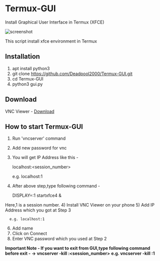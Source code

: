 # Termux-GUI
Install Graphical User Interface in Termux (XFCE)

![screenshot](https://user-images.githubusercontent.com/32305505/74161451-f92a2f80-4c44-11ea-8a84-bd1e9e406b42.png)

This script install xfce environment in Termux

## Installation
1) apt install python3
2) git clone https://github.com/Deadpool2000/Termux-GUI.git
3) cd Termux-GUI
4) python3 gui.py

## Download
VNC Viewer - [Download](https://play.google.com/store/apps/details?id=com.realvnc.viewer.android&hl=en_IN)

## How to start Termux-GUI

1) Run 'vncserver' command
2) Add new password for vnc
3) You will get IP Address like this -

      localhost:<session_number>

      e.g. localhost:1
   
3) After above step,type following command -

      DISPLAY=:1 startxfce4 &

Here,1 is a session number.
4) Install VNC Viewer on your phone
5) Add IP Address which you got at Step 3

      e.g. localhost:1
    
6) Add name
7) Click on Connect
8) Enter VNC password which you used at Step 2


**Important Note - If you want to exit from GUI,type following command before exit -**
                  **-> vncserver -kill :<session_number>**
                  **e.g. vncserver -kill :1**
